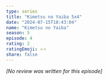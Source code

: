 ```yaml
---
type: series
title: "Kimetsu no Yaiba 5x4"
date: "2024-07-15T18:43:04"
name: "Kimetsu no Yaiba"
season: 5
episode: 4
rating: 2
ratingEmoji: ⭐️⭐️
share: false
---
```


_[No review was written for this episode]_
